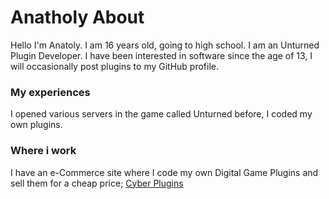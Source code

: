 # Anatholy About
Hello I'm Anatoly. I am 16 years old, going to high school. I am an Unturned Plugin Developer. I have been interested in software since the age of 13, I will occasionally post plugins to my GitHub profile. 

### My experiences
I opened various servers in the game called Unturned before, I coded my own plugins.

### Where i work
I have an e-Commerce site where I code my own Digital Game Plugins and sell them for a cheap price;
[Cyber Plugins](https://cyberplugins.com/)
